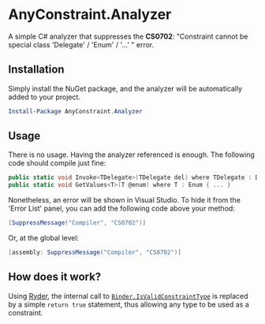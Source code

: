 AnyConstraint.Analyzer
======================

A simple C# analyzer that suppresses the **CS0702**: "Constraint cannot be special class 'Delegate' / 'Enum' / '...' " error.

## Installation
Simply install the NuGet package, and the analyzer will be automatically added to your project.
```powershell
Install-Package AnyConstraint.Analyzer
```

## Usage
There is no usage. Having the analyzer referenced is enough. The following code should compile just fine:
```csharp
public static void Invoke<TDelegate>(TDelegate del) where TDelegate : Delegate { ... }
public static void GetValues<T>(T @enum) where T : Enum { ... }
```
Nonetheless, an error will be shown in Visual Studio. To hide it from the 'Error List' panel, you can add the following code above your method:
```csharp
[SuppressMessage("Compiler", "CS0702")]
```
Or, at the global level:
```csharp
[assembly: SuppressMessage("Compiler", "CS0702")]
```

## How does it work?
Using [Ryder](https://github.com/6A/Ryder), the internal call to [`Binder.IsValidConstraintType`](http://source.roslyn.io/#Microsoft.CodeAnalysis.CSharp/Binder/Binder_Constraints.cs,14be8263fd49892c) is replaced by a simple `return true` statement, thus allowing any type to be used as a constraint.